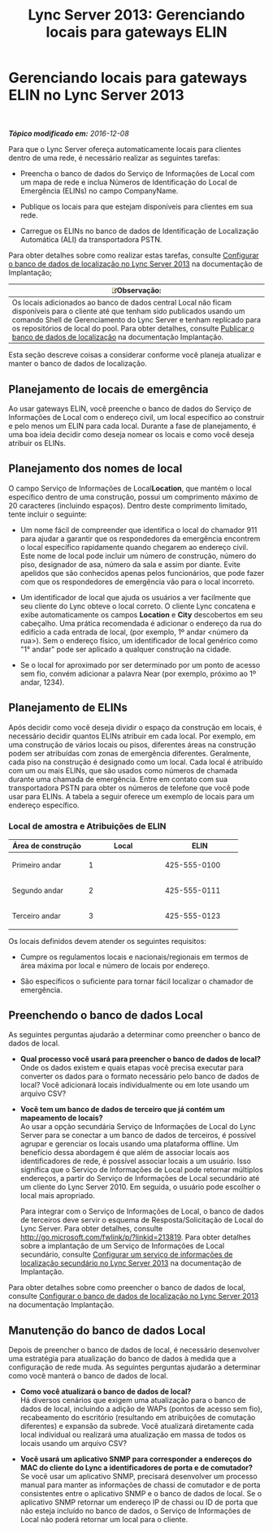 ﻿---
title: 'Lync Server 2013: Gerenciando locais para gateways ELIN'
TOCTitle: Gerenciando locais para gateways ELIN
ms:assetid: ced79c13-4e7e-4034-95cd-6fc913f4f222
ms:mtpsurl: https://technet.microsoft.com/pt-br/library/JJ205288(v=OCS.15)
ms:contentKeyID: 49308148
ms.date: 12/10/2016
mtps_version: v=OCS.15
ms.translationtype: HT
---

# Gerenciando locais para gateways ELIN no Lync Server 2013

 

_**Tópico modificado em:** 2016-12-08_

Para que o Lync Server ofereça automaticamente locais para clientes dentro de uma rede, é necessário realizar as seguintes tarefas:

  - Preencha o banco de dados do Serviço de Informações de Local com um mapa de rede e inclua Números de Identificação do Local de Emergência (ELINs) no campo CompanyName.

  - Publique os locais para que estejam disponíveis para clientes em sua rede.

  - Carregue os ELINs no banco de dados de Identificação de Localização Automática (ALI) da transportadora PSTN.

Para obter detalhes sobre como realizar estas tarefas, consulte [Configurar o banco de dados de localização no Lync Server 2013](lync-server-2013-configure-the-location-database.md) na documentação de Implantação;

<table>
<thead>
<tr class="header">
<th><img src="images/Gg425756.note(OCS.15).gif" title="note" alt="note" />Observação:</th>
</tr>
</thead>
<tbody>
<tr class="odd">
<td>Os locais adicionados ao banco de dados central Local não ficam disponíveis para o cliente até que tenham sido publicados usando um comando Shell de Gerenciamento do Lync Server e tenham replicado para os repositórios de local do pool. Para obter detalhes, consulte <a href="lync-server-2013-publish-the-location-database.md">Publicar o banco de dados de localização</a> na documentação Implantação.</td>
</tr>
</tbody>
</table>


Esta seção descreve coisas a considerar conforme você planeja atualizar e manter o banco de dados de localização.

## Planejamento de locais de emergência

Ao usar gateways ELIN, você preenche o banco de dados do Serviço de Informações de Local com o endereço civil, um local específico ao construir e pelo menos um ELIN para cada local. Durante a fase de planejamento, é uma boa ideia decidir como deseja nomear os locais e como você deseja atribuir os ELINs.

## Planejamento dos nomes de local

O campo Serviço de Informações de Local**Location**, que mantém o local específico dentro de uma construção, possui um comprimento máximo de 20 caracteres (incluindo espaços). Dentro deste comprimento limitado, tente incluir o seguinte:

  - Um nome fácil de compreender que identifica o local do chamador 911 para ajudar a garantir que os respondedores da emergência encontrem o local específico rapidamente quando chegarem ao endereço civil. Este nome de local pode incluir um número de construção, número do piso, designador de asa, número da sala e assim por diante. Evite apelidos que são conhecidos apenas pelos funcionários, que pode fazer com que os respondedores de emergência vão para o local incorreto.

  - Um identificador de local que ajuda os usuários a ver facilmente que seu cliente do Lync obteve o local correto. O cliente Lync concatena e exibe automaticamente os campos **Location** e **City** descobertos em seu cabeçalho. Uma prática recomendada é adicionar o endereço da rua do edifício a cada entrada de local, (por exemplo, 1º andar \<número da rua\>). Sem o endereço físico, um identificador de local genérico como "1° andar" pode ser aplicado a qualquer construção na cidade.

  - Se o local for aproximado por ser determinado por um ponto de acesso sem fio, convém adicionar a palavra Near (por exemplo, próximo ao 1º andar, 1234).

## Planejamento de ELINs

Após decidir como você deseja dividir o espaço da construção em locais, é necessário decidir quantos ELINs atribuir em cada local. Por exemplo, em uma construção de vários locais ou pisos, diferentes áreas na construção podem ser atribuídas com zonas de emergência diferentes. Geralmente, cada piso na construção é designado como um local. Cada local é atribuído com um ou mais ELINs, que são usados como números de chamada durante uma chamada de emergência. Entre em contato com sua transportadora PSTN para obter os números de telefone que você pode usar para ELINs. A tabela a seguir oferece um exemplo de locais para um endereço específico.

### Local de amostra e Atribuições de ELIN

<table>
<colgroup>
<col style="width: 33%" />
<col style="width: 33%" />
<col style="width: 33%" />
</colgroup>
<thead>
<tr class="header">
<th>Área de construção</th>
<th>Local</th>
<th>ELIN</th>
</tr>
</thead>
<tbody>
<tr class="odd">
<td><p>Primeiro andar</p></td>
<td><p>1</p></td>
<td><p>425-555-0100</p></td>
</tr>
<tr class="even">
<td><p>Segundo andar</p></td>
<td><p>2</p></td>
<td><p>425-555-0111</p></td>
</tr>
<tr class="odd">
<td><p>Terceiro andar</p></td>
<td><p>3</p></td>
<td><p>425-555-0123</p></td>
</tr>
</tbody>
</table>


Os locais definidos devem atender os seguintes requisitos:

  - Cumpre os regulamentos locais e nacionais/regionais em termos de área máxima por local e número de locais por endereço.

  - São específicos o suficiente para tornar fácil localizar o chamador de emergência.

## Preenchendo o banco de dados Local

As seguintes perguntas ajudarão a determinar como preencher o banco de dados de local.

  - **Qual processo você usará para preencher o banco de dados de local?**  
    Onde os dados existem e quais etapas você precisa executar para converter os dados para o formato necessário pelo banco de dados de local? Você adicionará locais individualmente ou em lote usando um arquivo CSV?

<!-- end list -->

  - **Você tem um banco de dados de terceiro que já contém um mapeamento de locais?**  
    Ao usar a opção secundária Serviço de Informações de Local do Lync Server para se conectar a um banco de dados de terceiros, é possível agrupar e gerenciar os locais usando uma plataforma offline. Um benefício dessa abordagem é que além de associar locais aos identificadores de rede, é possível associar locais a um usuário. Isso significa que o Serviço de Informações de Local pode retornar múltiplos endereços, a partir do Serviço de Informações de Local secundário até um cliente do Lync Server 2010. Em seguida, o usuário pode escolher o local mais apropriado.
    
    Para integrar com o Serviço de Informações de Local, o banco de dados de terceiros deve servir o esquema de Resposta/Solicitação de Local do Lync Server. Para obter detalhes, consulte <http://go.microsoft.com/fwlink/p/?linkid=213819>. Para obter detalhes sobre a implantação de um Serviço de Informações de Local secundário, consulte [Configurar um serviço de informações de localização secundário no Lync Server 2013](lync-server-2013-configure-a-secondary-location-information-service.md) na documentação de Implantação.

Para obter detalhes sobre como preencher o banco de dados de local, consulte [Configurar o banco de dados de localização no Lync Server 2013](lync-server-2013-configure-the-location-database.md) na documentação Implantação.

## Manutenção do banco de dados Local

Depois de preencher o banco de dados de local, é necessário desenvolver uma estratégia para atualização do banco de dados à medida que a configuração de rede muda. As seguintes perguntas ajudarão a determinar como você manterá o banco de dados de local.

  - **Como você atualizará o banco de dados de local?**  
    Há diversos cenários que exigem uma atualização para o banco de dados de local, incluindo a adição de WAPs (pontos de acesso sem fio), recabeamento do escritório (resultando em atribuições de comutação diferentes) e expansão da subrede. Você atualizará diretamente cada local individual ou realizará uma atualização em massa de todos os locais usando um arquivo CSV?

<!-- end list -->

  - **Você usará um aplicativo SNMP para corresponder a endereços do MAC do cliente do Lync a identificadores de porta e de comutador?**  
    Se você usar um aplicativo SNMP, precisará desenvolver um processo manual para manter as informações de chassi de comutador e de porta consistentes entre o aplicativo SNMP e o banco de dados de local. Se o aplicativo SNMP retornar um endereço IP de chassi ou ID de porta que não esteja incluído no banco de dados, o Serviço de Informações de Local não poderá retornar um local para o cliente.

